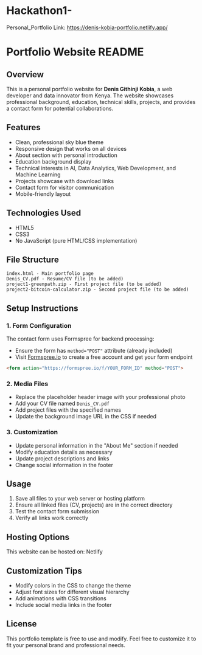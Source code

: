 # Hackathon1-
Personal_Portfolio Link: https://denis-kobia-portfolio.netlify.app/
# Portfolio Website README

## Overview
This is a personal portfolio website for **Denis Githinji Kobia**, a web developer and data innovator from Kenya. The website showcases professional background, education, technical skills, projects, and provides a contact form for potential collaborations.

## Features
- Clean, professional sky blue theme
- Responsive design that works on all devices
- About section with personal introduction
- Education background display
- Technical interests in AI, Data Analytics, Web Development, and Machine Learning
- Projects showcase with download links
- Contact form for visitor communication
- Mobile-friendly layout

## Technologies Used
- HTML5
- CSS3
- No JavaScript (pure HTML/CSS implementation)

## File Structure
```
index.html - Main portfolio page
Denis_CV.pdf - Resume/CV file (to be added)
project1-greenpath.zip - First project file (to be added)
project2-bitcoin-calculator.zip - Second project file (to be added)
```

## Setup Instructions

### 1. Form Configuration
The contact form uses Formspree for backend processing:
- Ensure the form has `method="POST"` attribute (already included)
- Visit [Formspree.io](https://formspree.io) to create a free account and get your form endpoint

```html
<form action="https://formspree.io/f/YOUR_FORM_ID" method="POST">
```

### 2. Media Files
- Replace the placeholder header image with your professional photo
- Add your CV file named `Denis_CV.pdf`
- Add project files with the specified names
- Update the background image URL in the CSS if needed

### 3. Customization
- Update personal information in the "About Me" section if needed
- Modify education details as necessary
- Update project descriptions and links
- Change social information in the footer

## Usage
1. Save all files to your web server or hosting platform
2. Ensure all linked files (CV, projects) are in the correct directory
3. Test the contact form submission
4. Verify all links work correctly

## Hosting Options
This website can be hosted on: Netlify

## Customization Tips
- Modify colors in the CSS to change the theme
- Adjust font sizes for different visual hierarchy
- Add animations with CSS transitions
- Include social media links in the footer

## License
This portfolio template is free to use and modify. Feel free to customize it to fit your personal brand and professional needs.

